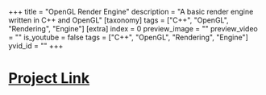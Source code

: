 +++
title = "OpenGL Render Engine"
description = "A basic render engine written in C++ and OpenGL"
[taxonomy]
tags = ["C++", "OpenGL", "Rendering", "Engine"]
[extra]
index = 0
preview_image = ""
preview_video = ""
is_youtube = false
tags = ["C++", "OpenGL", "Rendering", "Engine"]
yvid_id = ""
+++

# [Project Link](https://git.hku.nl/joelle.ubink/glslopdrachten)

